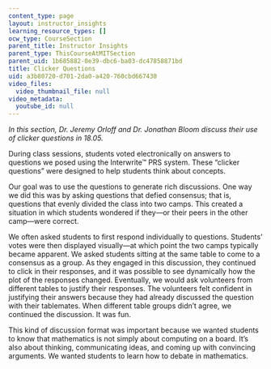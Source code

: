 ```yaml
---
content_type: page
layout: instructor_insights
learning_resource_types: []
ocw_type: CourseSection
parent_title: Instructor Insights
parent_type: ThisCourseAtMITSection
parent_uid: 1b685882-0e39-dbc6-ba03-dc47858871bd
title: Clicker Questions
uid: a3b80720-d701-2da0-a420-760cbd667430
video_files:
  video_thumbnail_file: null
video_metadata:
  youtube_id: null
---
```


_In this section, Dr. Jeremy Orloff and Dr. Jonathan Bloom discuss their use of clicker questions in 18.05._

During class sessions, students voted electronically on answers to questions we posed using the Interwrite™ PRS system. These “clicker questions” were designed to help students think about concepts.

Our goal was to use the questions to generate rich discussions. One way we did this was by asking questions that defied consensus; that is, questions that evenly divided the class into two camps. This created a situation in which students wondered if they—or their peers in the other camp—were correct.

We often asked students to first respond individually to questions. Students’ votes were then displayed visually—at which point the two camps typically became apparent. We asked students sitting at the same table to come to a consensus as a group. As they engaged in this discussion, they continued to click in their responses, and it was possible to see dynamically how the plot of the responses changed. Eventually, we would ask volunteers from different tables to justify their responses. The volunteers felt confident in justifying their answers because they had already discussed the question with their tablemates. When different table groups didn’t agree, we continued the discussion. It was fun.

This kind of discussion format was important because we wanted students to know that mathematics is not simply about computing on a board. It’s also about thinking, communicating ideas, and coming up with convincing arguments. We wanted students to learn how to debate in mathematics.